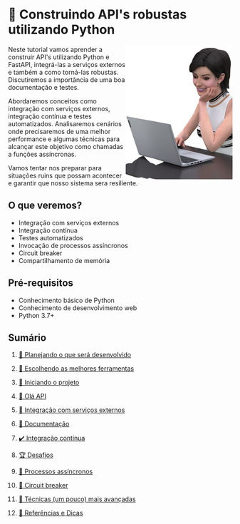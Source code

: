 # 🐂 Construindo API's robustas utilizando Python

<p align="center">
  <img style="float: right;" src="imgs/lu.png" alt="Lu do Magalu em um computador"/>
</p>

Neste tutorial vamos aprender a construir API's utilizando Python e FastAPI, integrá-las a serviços externos e também a como torná-las robustas. Discutiremos a importância de uma boa documentação e testes.

Abordaremos conceitos como integração com serviços externos, integração contínua e testes automatizados. Analisaremos cenários onde precisaremos de uma melhor performance e algumas técnicas para alcançar este objetivo como chamadas a funções assíncronas.

Vamos tentar nos preparar para situações ruins que possam acontecer e garantir que nosso sistema sera resiliente.

## O que veremos?

- Integração com serviços externos
- Integração contínua
- Testes automatizados
- Invocação de processos assíncronos
- Circuit breaker
- Compartilhamento de memória

## Pré-requisitos

- Conhecimento básico de Python
- Conhecimento de desenvolvimento web
- Python 3.7+

## Sumário

1. [💭 Planejando o que será desenvolvido](planejando.md)

1. [🧰 Escolhendo as melhores ferramentas](ferramentas.md)

1. [📐 Iniciando o projeto](projeto.md)

1. [👋 Olá API](ola_api.md)

1. [🤝 Integração com serviços externos](externos.md)

1. [📜 Documentação](docs.md)

1. [✔️ Integração contínua](continua.md)

1. [🏆 Desafios](desafios.md)

1. [🐆 Processos assíncronos](assincrono.md)

1. [🔌 Circuit breaker](breaker.md)

1. [🦸 Técnicas (um pouco) mais avançadas](avancadas.md)

1. [📑 Referências e Dicas](referencias.md)
